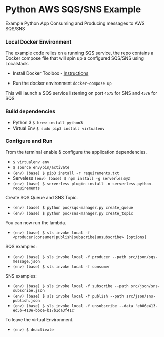# Python AWS SQS/SNS Example

Example Python App Consuming and Producing messages to AWS SQS/SNS

### Local Docker Environment
The example code relies on a running SQS service, the repo contains a Docker compose file that will spin up a configured SQS/SNS using Localstack.

* Install Docker Toolbox - [Instructions](https://www.docker.com/products/docker-toolbox)

* Run the docker environment `docker-compose up`

This will launch a SQS service listening on port `4575` for SNS and `4576` for SQS

### Build dependencies

* Python 3 `$ brew install python3`
* Virtual Env `$ sudo pip3 install virtualenv`

### Configure and Run

From the terminal enable & configure the application dependencies.
* `$ virtualenv env`
* `$ source env/bin/activate`
* `(env) (base) $ pip3 install -r requirements.txt`
* Serveless `(env) (base) $ npm install -g serverless@2`
* `(env) (base) $ serverless plugin install -n serverless-python-requirements`

Create SQS Queue and SNS Topic.
* `(env) (base) $ python poc/sqs-manager.py create_queue`
* `(env) (base) $ python poc/sns-manager.py create_topic`

You can now run the lambda.
* `(env) (base) $ sls invoke local -f <producer|consumer|publish|subscribe|unsubscribe> [options]`

SQS examples:
* `(env) (base) $ sls invoke local -f producer --path src/json/sqs-message.json`
* `(env) (base) $ sls invoke local -f consumer`

SNS examples:
* `(env) (base) $ sls invoke local -f subscribe --path src/json/sns-subscribe.json`
* `(env) (base) $ sls invoke local -f publish --path src/json/sns-publish.json`
* `(env) (base) $ sls invoke local -f unsubscribe --data 'eb06e413-ed5b-410e-bbce-b17b1da3f41c'`

To leave the virtual Environment.
* `(env) $ deactivate`

